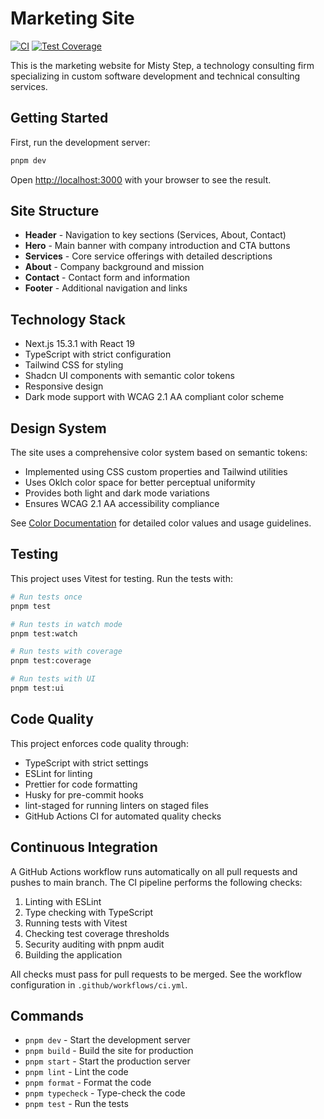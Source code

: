 # Marketing Site

[![CI](https://github.com/phrazzld/misty-step/actions/workflows/ci.yml/badge.svg)](https://github.com/phrazzld/misty-step/actions/workflows/ci.yml)
[![Test Coverage](https://img.shields.io/badge/coverage-92%25-brightgreen)](https://github.com/phrazzld/misty-step)

This is the marketing website for Misty Step, a technology consulting firm specializing in custom software development and technical consulting services.

## Getting Started

First, run the development server:

```bash
pnpm dev
```

Open [http://localhost:3000](http://localhost:3000) with your browser to see the result.

## Site Structure

- **Header** - Navigation to key sections (Services, About, Contact)
- **Hero** - Main banner with company introduction and CTA buttons
- **Services** - Core service offerings with detailed descriptions
- **About** - Company background and mission
- **Contact** - Contact form and information
- **Footer** - Additional navigation and links

## Technology Stack

- Next.js 15.3.1 with React 19
- TypeScript with strict configuration
- Tailwind CSS for styling
- Shadcn UI components with semantic color tokens
- Responsive design
- Dark mode support with WCAG 2.1 AA compliant color scheme

## Design System

The site uses a comprehensive color system based on semantic tokens:

- Implemented using CSS custom properties and Tailwind utilities
- Uses Oklch color space for better perceptual uniformity
- Provides both light and dark mode variations
- Ensures WCAG 2.1 AA accessibility compliance

See [Color Documentation](docs/colors.md) for detailed color values and usage guidelines.

## Testing

This project uses Vitest for testing. Run the tests with:

```bash
# Run tests once
pnpm test

# Run tests in watch mode
pnpm test:watch

# Run tests with coverage
pnpm test:coverage

# Run tests with UI
pnpm test:ui
```

## Code Quality

This project enforces code quality through:

- TypeScript with strict settings
- ESLint for linting
- Prettier for code formatting
- Husky for pre-commit hooks
- lint-staged for running linters on staged files
- GitHub Actions CI for automated quality checks

## Continuous Integration

A GitHub Actions workflow runs automatically on all pull requests and pushes to main branch. The CI pipeline performs the following checks:

1. Linting with ESLint
2. Type checking with TypeScript
3. Running tests with Vitest
4. Checking test coverage thresholds
5. Security auditing with pnpm audit
6. Building the application

All checks must pass for pull requests to be merged. See the workflow configuration in `.github/workflows/ci.yml`.

## Commands

- `pnpm dev` - Start the development server
- `pnpm build` - Build the site for production
- `pnpm start` - Start the production server
- `pnpm lint` - Lint the code
- `pnpm format` - Format the code
- `pnpm typecheck` - Type-check the code
- `pnpm test` - Run the tests
